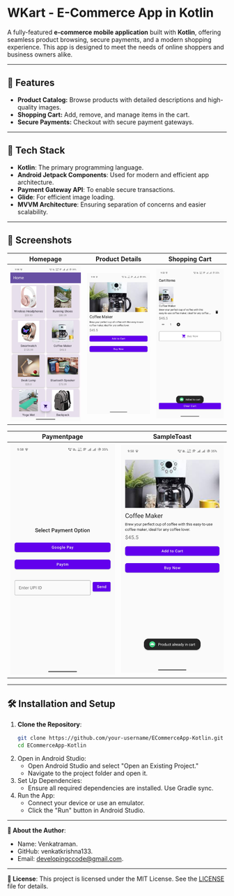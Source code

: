 # WKart - E-Commerce App in Kotlin

A fully-featured **e-commerce mobile application** built with **Kotlin**, offering seamless product browsing, secure payments, and a modern shopping experience. This app is designed to meet the needs of online shoppers and business owners alike.

---

## 🌟 Features

- **Product Catalog:** Browse products with detailed descriptions and high-quality images.
- **Shopping Cart:** Add, remove, and manage items in the cart.
- **Secure Payments:** Checkout with secure payment gateways.

---

## 🚀 Tech Stack

- **Kotlin**: The primary programming language.
- **Android Jetpack Components**: Used for modern and efficient app architecture.
- **Payment Gateway API**: To enable secure transactions.
- **Glide**: For efficient image loading.
- **MVVM Architecture**: Ensuring separation of concerns and easier scalability.

---

## 📱 Screenshots

| **Homepage** | **Product Details** | **Shopping Cart** |
|--------------|----------------------|-------------------|
| ![Homepage](screenshots/HomePage.jpg) | ![Product Details](screenshots/ProductDetialPage.jpg) | ![Cart](screenshots/CartPage.jpg) |

| **Paymentpage** | **SampleToast** | 
|--------------|----------------------|
| ![Paymentpage](screenshots/PaymentPage.jpg) | ![SampleToast](screenshots/SampleToast.jpg) | 

---

## 🛠️ Installation and Setup

1. **Clone the Repository**:
   ```bash
   git clone https://github.com/your-username/ECommerceApp-Kotlin.git
   cd ECommerceApp-Kotlin
2. Open in Android Studio:
     - Open Android Studio and select "Open an Existing Project."
     - Navigate to the project folder and open it.
3. Set Up Dependencies:
     - Ensure all required dependencies are installed. Use Gradle sync.
4. Run the App:
     - Connect your device or use an emulator.
     - Click the "Run" button in Android Studio.

---

**👤 About the Author**:

- Name: Venkatraman.
- GitHub: venkatkrishna133.
- Email: developingccode@gmail.com.

---

**📄 License**:
This project is licensed under the MIT License. See the [LICENSE](./LICENSE.md) file for details.



